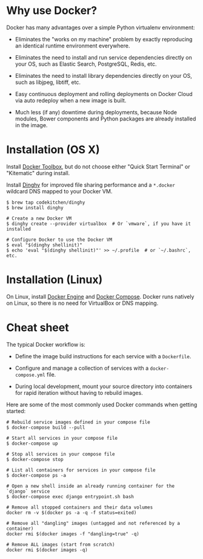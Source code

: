 # Why use Docker?

Docker has many advantages over a simple Python virtualenv environment:

  * Eliminates the "works on my machine" problem by exactly reproducing an
    identical runtime environment everywhere.

  * Eliminates the need to install and run service dependencies directly on
    your OS, such as Elastic Search, PostgreSQL, Redis, etc.

  * Eliminates the need to install library dependencies directly on your OS,
    such as libjpeg, libtiff, etc.

  * Easy continuous deployment and rolling deployments on Docker Cloud via auto
    redeploy when a new image is built.

  * Much less (if any) downtime during deployments, because Node modules,
    Bower components and Python packages are already installed in the image.

# Installation (OS X)

Install [Docker Toolbox][docker-toolbox], but do not choose either "Quick Start
Terminal" or "Kitematic" during install.

Install [Dinghy][dinghy] for improved file sharing performance and a `*.docker`
wildcard DNS mapped to your Docker VM.

    $ brew tap codekitchen/dinghy
    $ brew install dinghy

    # Create a new Docker VM
    $ dinghy create --provider virtualbox  # Or `vmware`, if you have it installed

    # Configure Docker to use the Docker VM
    $ eval "$(dinghy shellinit)"
    $ echo 'eval "$(dinghy shellinit)"' >> ~/.profile  # or `~/.bashrc`, etc.

# Installation (Linux)

On Linux, install [Docker Engine][docker-engine] and
[Docker Compose][docker-compose]. Docker runs natively on Linux, so there is no
need for VirtualBox or DNS mapping.

# Cheat sheet

The typical Docker workflow is:

  * Define the image build instructions for each service with a `Dockerfile`.

  * Configure and manage a collection of services with a `docker-compose.yml`
    file.

  * During local development, mount your source directory into containers for
    rapid iteration without having to rebuild images.

Here are some of the most commonly used Docker commands when getting started:

    # Rebuild service images defined in your compose file
    $ docker-compose build --pull

    # Start all services in your compose file
    $ docker-compose up

    # Stop all services in your compose file
    $ docker-compose stop

    # List all containers for services in your compose file
    $ docker-compose ps -a

    # Open a new shell inside an already running container for the `django` service
    $ docker-compose exec django entrypoint.sh bash

    # Remove all stopped containers and their data volumes
    docker rm -v $(docker ps -a -q -f status=exited)

    # Remove all "dangling" images (untagged and not referenced by a container)
    docker rmi $(docker images -f "dangling=true" -q)

    # Remove ALL images (start from scratch)
    docker rmi $(docker images -q)

[dinghy]: https://github.com/codekitchen/dinghy
[docker-compose]: https://docs.docker.com/compose/install/
[docker-engine]: https://docs.docker.com/engine/installation/
[docker-toolbox]: https://www.docker.com/products/docker-toolbox

